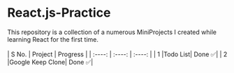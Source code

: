 # React.js-Practice
This repository is a collection of a numerous MiniProjects I created while learning React for the first time.
<br><br>
| S No. | Project | Progress |
| :----: | :----: | :----: |
| 1 |Todo List| Done ✅|
| 2 |Google Keep Clone| Done ✅|
